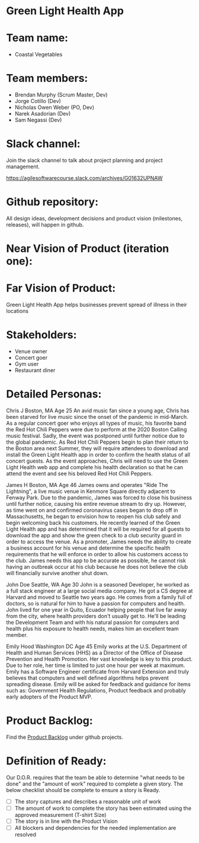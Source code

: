 # Green Light Health App

# Team name:
- Coastal Vegetables

# Team members:

- Brendan Murphy (Scrum Master, Dev)
- Jorge Cotillo (Dev)
- Nicholas Owen Weber (PO, Dev)
- Narek Asadorian (Dev)
- Sam Negassi (Dev)

# Slack channel:

Join the slack channel to talk about project planning and project management.

https://agilesoftwarecourse.slack.com/archives/G01632UPNAW

# Github repository:

All design ideas, development decisions and product vision (milestones, releases), will happen in github.

# Near Vision of Product (iteration one):

# Far Vision of Product:

Green Light Health App helps businesses prevent spread of illness in their locations

# Stakeholders:
- Venue owner
- Concert goer
- Gym user
- Restaurant diner

# Detailed Personas:
Chris J
Boston, MA
Age 25
An avid music fan since a young age, Chris has been starved for live music since the onset of the pandemic in mid-March.
As a regular concert goer who enjoys all types of music, his favorite band the Red Hot Chili Peppers were due to perform
at the 2020 Boston Calling music festival. Sadly, the event was postponed until further notice due to the global pandemic. As Red
Hot Chili Peppers begin to plan their return to the Boston area next Summer, they will require attendees to download and install
the Green Light Health app in order to confirm the health status of all concert guests. As the event approaches, Chris will
need to use the Green Light Health web app and complete his health declaration so that he can attend the event and see his beloved
Red Hot Chili Peppers.
 
James H
Boston, MA
Age 46
James owns and operates "Ride The Lightning", a live music venue in Kenmore Square directly adjacent to Fenway Park. Due to
the pandemic, James was forced to close his business until further notice, causing his entire revenue stream to dry up. However,
as time went on and confirmed coronavirus cases began to drop off in Massachusetts, he began to envision how to reopen his club safely 
and begin welcoming back his customers. He recently learned of the Green Light Health app and has determined that it will be required for
all guests to download the app and show the green check to a club security guard in order to access the venue. As a promoter, 
James needs the ability to create a business account for his venue and determine the specific health requirements that he will enforce
in order to allow his customers access to the club. James needs this app to be accurate as possible, he cannot risk having an outbreak
occur at his club because he does not believe the club will financially survive another shut down.

John Doe
Seattle, WA
Age 30
John is a seasoned Developer, he worked as a full stack engineer at a large social media company. He got a CS degree at Harvard and
moved to Seattle two years ago. He comes from a family full of doctors, so is natural for him to have a passion for computers and health. John lived for one year in Quito, Ecuador helping people that live far away from the city, where health providers don't usually get to. He'll be leading the Development Team and with his natural passion for computers and health plus his exposure to health needs, makes him an excellent team member.

Emily Hood
Washington DC
Age 45
Emily works at the U.S. Department of Health and Human Services (HHS) as a Director of the Office of Disease Prevention and Health Promotion. Her vast knowledge is key to this product. Due to her role, her time is limited to just one hour per week at maximum. Emily has a Software Engineer certificate from Harvard Extension and truly believes that computers and well defined algorithms helps prevent spreading disease.
Emily will be asked for feedback and guidance for items such as: Government Health Regulations, Product feedback and probably early adopters of the Product MVP.

# Product Backlog:
Find the [Product Backlog](https://github.com/jorgecotillo/green_light_health/projects/1)
under github projects.

# Definition of Ready:
Our D.O.R. requires that the team be able to determine "what needs to be done" and the "amount of work" required to complete a given story.
The below checklist should be complete to ensure a story is Ready.
- [ ] The story captures and describes a reasonable unit of work
- [ ] The amount of work to complete the story has been estimated using the approved measurement (T-shirt Size)
- [ ] The story is in line with the Product Vision
- [ ] All blockers and dependencies for the needed implementation are resolved
